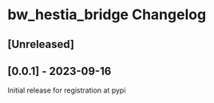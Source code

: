 # bw_hestia_bridge Changelog

## [Unreleased]

## [0.0.1] - 2023-09-16

Initial release for registration at pypi
